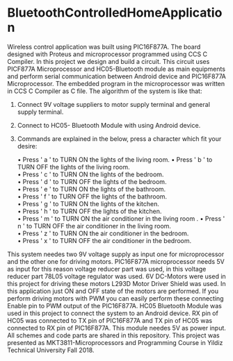 # BluetoothControlledHomeApplication
Wireless control application was built using PIC16F877A. The board designed with Proteus and microprocessor programmed using CCS C Compiler.
In this project we design and build a circuit. 
This circuit uses PICF877A Microprocessor and HC05-Bluetooth module as main equipments and perform serial communication between Android device and PIC16F877A Microprocessor. 
The embedded program in the microprocessor was written in CCS C Compiler as C file.
The algorithm of the system is like that:
1. Connect 9V voltage suppliers to motor supply terminal and general supply terminal.  
2. Connect to HC05- Bluetooth Module with using Android device.
3. Commands are explained in the below, press a character which fit your desire:

   •	Press ' a ' to TURN ON the lights of the living room. 
   •	Press ' b ' to TURN OFF the lights of the living room.  
   •	Press ' c ' to TURN ON the lights of the bedroom.        
   •	Press ' d ' to TURN OFF the lights of the bedroom.     
   •	Press ' e ' to TURN ON the lights of the bathroom.       
   •	Press ' f ' to TURN OFF the lights of the bathroom.     
   •	Press ' g ' to TURN ON the lights of the kitchen.     
   •	Press ' h ' to TURN OFF the lights of the kitchen.   
   •	Press ' m ' to TURN ON the air conditioner in the living room .
   •	Press ' n ' to TURN OFF the air conditioner in the living room.     
   •	Press ' z ' to TURN ON the air conditioner in the bedroom.   
   •	Press ' x ' to TURN OFF the air conditioner in the bedroom.
   
This system needes two 9V voltage supply as input one for microprocessor and the other one for driving motors. 
PIC16F877A microprocessor needs 5V as input for this reason voltage reducer part was used, in this voltage reducer part 78L05 voltage regulator was used.
6V DC-Motors were used in this project for driving these motors L293D Motor Driver Shield was used. 
In this application just ON and OFF state of the motors are performed. 
If you perform driving motors with PWM you can easily perform these connecting Enable pin to PWM output of the PIC16F877A.
HC05 Bluetooth Module was used in this project to connect the system to an Android device. 
RX pin of HC05 was connected to TX pin of PIC16F877A and TX pin of HC05 was connected to RX pin of PIC16F877A. 
This module needes 5V as power input.
All schemes and code parts are shared in this repository.
This project was presented as MKT3811-Microprocessors and Programming Course in Yildiz Technical University Fall 2018.
